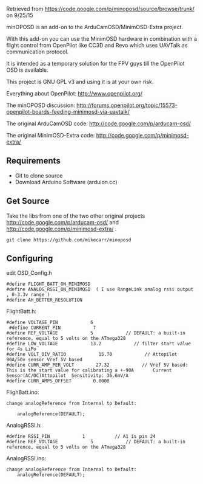 Retrieved from https://code.google.com/p/minoposd/source/browse/trunk/ on 9/25/15

minOPOSD is an add-on to the ArduCamOSD/MinimOSD-Extra project.

With this add-on you can use the MinimOSD hardware in combination with a flight control from OpenPilot like CC3D and Revo which uses UAVTalk as communication protocol.

It is intended as a temporary solution for the FPV guys till the OpenPilot OSD is available.

This project is GNU GPL v3 and using it is at your own risk.

Everything about OpenPilot: http://www.openpilot.org/

The minOPOSD discussion: http://forums.openpilot.org/topic/15573-openpilot-boards-feeding-minimosd-via-uavtalk/

The original ArduCamOSD code: http://code.google.com/p/arducam-osd/

The original MinimOSD-Extra code: http://code.google.com/p/minimosd-extra/

## Requirements
* Git to clone source
* Download Arduino Software (arduion.cc)

## Get Source
Take the libs from one of the two other original projects http://code.google.com/p/arducam-osd/ and http://code.google.com/p/minimosd-extra/ .

```
git clone https://github.com/mikecarr/minoposd
```

## Configuring

edit OSD_Config.h

```
#define FLIGHT_BATT_ON_MINIMOSD
#define ANALOG_RSSI_ON_MINIMOSD  ( I use RangeLink analog rssi output , 0-3.3v range )
#define AH_BETTER_RESOLUTION
```

FlightBatt.h:
```
#define VOLTAGE_PIN            6
 #define CURRENT_PIN            7
#define REF_VOLTAGE            5            // DEFAULT: a built-in reference, equal to 5 volts on the ATmega328
#define LOW_VOLTAGE            13.2            // filter start value for 4s LiPo
#define VOLT_DIV_RATIO            15.70            // Attopilot 90A/50v sensor Vref 5V based
#define CURR_AMP_PER_VOLT        27.32            // Vref 5V based: This is the start value for calibrating a +-90A       Current Sensor(AC/DC)Attopilot  Sensitivity: 36.6mV/A
#define CURR_AMPS_OFFSET        0.0000
```

FlighBatt.ino:
```
change analogReference from Internal to Default:

    analogReference(DEFAULT);
```
AnalogRSSI.h:
```
#define RSSI_PIN            1           // A1 is pin 24
#define REF_VOLTAGE            5            // DEFAULT: a built-in reference, equal to 5 volts on the ATmega328
```
AnalogRSSI.ino:
```
change analogReference from Internal to Default:
    analogReference(DEFAULT);
```

